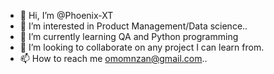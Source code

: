 - 👋 Hi, I’m @Phoenix-XT
- 👀 I’m interested in Product Management/Data science..
- 🌱 I’m currently learning QA and Python programming
- 💞️ I’m looking to collaborate on any project I can learn from.
- 📫 How to reach me omomnzan@gmail.com..

<!---
Phoenix-XT/Phoenix-XT is a ✨ special ✨ repository because its `README.md` (this file) appears on your GitHub profile.
You can click the Preview link to take a look at your changes.
--->

